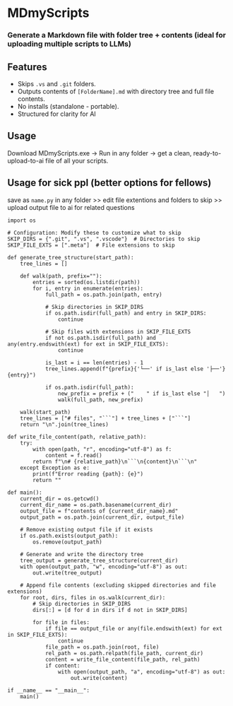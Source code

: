 # MDmyScripts
### Generate a Markdown file with folder tree + contents (ideal for uploading multiple scripts to LLMs)

## Features
- Skips `.vs` and `.git` folders. 
- Outputs contents of `[FolderName].md` with directory tree and full file contents.
- No installs (standalone - portable).
- Structured for clarity for AI

## Usage
Download MDmyScripts.exe → Run in any folder → get a clean, ready-to-upload-to-ai file of all your scripts.

## Usage for sick ppl (better options for fellows)
save as `name.py` in any folder >> edit file extentions and folders to skip >> upload output file to ai for related questions
```
import os

# Configuration: Modify these to customize what to skip
SKIP_DIRS = {".git", ".vs", ".vscode"}  # Directories to skip
SKIP_FILE_EXTS = [".meta"]  # File extensions to skip

def generate_tree_structure(start_path):
    tree_lines = []

    def walk(path, prefix=""):
        entries = sorted(os.listdir(path))
        for i, entry in enumerate(entries):
            full_path = os.path.join(path, entry)

            # Skip directories in SKIP_DIRS
            if os.path.isdir(full_path) and entry in SKIP_DIRS:
                continue

            # Skip files with extensions in SKIP_FILE_EXTS
            if not os.path.isdir(full_path) and any(entry.endswith(ext) for ext in SKIP_FILE_EXTS):
                continue

            is_last = i == len(entries) - 1
            tree_lines.append(f"{prefix}{'└──' if is_last else '├──'} {entry}")

            if os.path.isdir(full_path):
                new_prefix = prefix + ("    " if is_last else "│   ")
                walk(full_path, new_prefix)

    walk(start_path)
    tree_lines = ["# files", "```"] + tree_lines + ["```"]
    return "\n".join(tree_lines)

def write_file_content(path, relative_path):
    try:
        with open(path, "r", encoding="utf-8") as f:
            content = f.read()
        return f"\n# {relative_path}\n```\n{content}\n```\n"
    except Exception as e:
        print(f"Error reading {path}: {e}")
        return ""

def main():
    current_dir = os.getcwd()
    current_dir_name = os.path.basename(current_dir)
    output_file = f"contents of {current_dir_name}.md"
    output_path = os.path.join(current_dir, output_file)

    # Remove existing output file if it exists
    if os.path.exists(output_path):
        os.remove(output_path)

    # Generate and write the directory tree
    tree_output = generate_tree_structure(current_dir)
    with open(output_path, "w", encoding="utf-8") as out:
        out.write(tree_output)

    # Append file contents (excluding skipped directories and file extensions)
    for root, dirs, files in os.walk(current_dir):
        # Skip directories in SKIP_DIRS
        dirs[:] = [d for d in dirs if d not in SKIP_DIRS]

        for file in files:
            if file == output_file or any(file.endswith(ext) for ext in SKIP_FILE_EXTS):
                continue
            file_path = os.path.join(root, file)
            rel_path = os.path.relpath(file_path, current_dir)
            content = write_file_content(file_path, rel_path)
            if content:
                with open(output_path, "a", encoding="utf-8") as out:
                    out.write(content)

if __name__ == "__main__":
    main()
```
